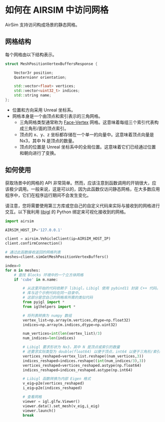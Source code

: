 # 如何在 AIRSIM 中访问网格

AirSim 支持访问构成场景的静态网格。

## 网格结构
每个网格由以下结构表示。
```cpp
struct MeshPositionVertexBuffersResponse {

	Vector3r position;
	Quaternionr orientation;

	std::vector<float> vertices;
	std::vector<uint32_t> indices;
	std::string name;
};
```

* 位置和方向采用 Unreal 坐标系。
* 网格本身是一个由顶点和索引表示的三角网格。
	* 三角网格类型通常称为 [Face-Vertex](https://en.wikipedia.org/wiki/Polygon_mesh#Face-vertex_meshes) 网格。这意味着每组三个索引代表构成三角形/面的顶点索引。
	* 顶点的 x、y、z 坐标都存储在一个单一的向量中。这意味着顶点向量是 Nx3，其中 N 是顶点的数量。
    * 顶点的位置是 Unreal 坐标系中的全局位置。这意味着它们已经通过位置和朝向进行了变换。

## 如何使用
获取场景中的网格的 API 非常简单。然而，应该注意到函数调用的开销很大，应该极少调用。一般来说，这是可以的，因为此函数仅访问静态网格，在大多数应用程序中，它们在程序运行期间不会发生变化。

请注意，您将需要使用第三方库或您自己的自定义代码来实际与接收到的网格进行交互。以下我利用 [libigl](https://github.com/libigl/libigl) 的 Python 绑定来可视化接收到的网格。

```python
import airsim

AIRSIM_HOST_IP='127.0.0.1'

client = airsim.VehicleClient(ip=AIRSIM_HOST_IP)
client.confirmConnection()

# 通过此函数接收返回的网格列表
meshes=client.simGetMeshPositionVertexBuffers()

index=0
for m in meshes:
    # 查找 Blocks 环境中的一个立方体网格
    if 'cube' in m.name:

        # 从这里开始的代码依赖于 libigl。Libigl 使用 pybind11 封装 C++ 代码。因此这里构建的 pyigl.so
        # 库与这个示例代码在同一目录中。
        # 这部分是您自己的网格库所需的类似代码
        from pyigl import *
        from iglhelpers import *

        # 将列表转换为 numpy 数组
        vertex_list=np.array(m.vertices,dtype=np.float32)
        indices=np.array(m.indices,dtype=np.uint32)

        num_vertices=int(len(vertex_list)/3)
        num_indices=len(indices)

        # Libigl 要求形状为 Nx3，其中 N 是顶点或索引的数量
        # 还要求实际类型为 double(float64) 以便于顶点，int64 以便于三角形/索引
        vertices_reshaped=vertex_list.reshape((num_vertices,3))
        indices_reshaped=indices.reshape((int(num_indices/3),3))
        vertices_reshaped=vertices_reshaped.astype(np.float64)
        indices_reshaped=indices_reshaped.astype(np.int64)

        # Libigl 函数转换为内部 Eigen 格式
        v_eig=p2e(vertices_reshaped)
        i_eig=p2e(indices_reshaped)

        # 查看网格
        viewer = igl.glfw.Viewer()
        viewer.data().set_mesh(v_eig,i_eig)
        viewer.launch()
        break
```
